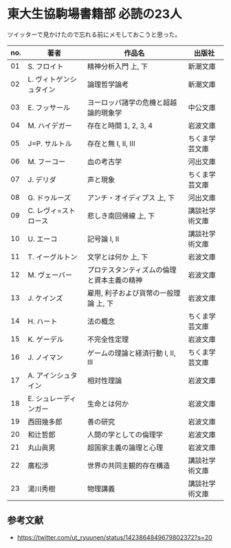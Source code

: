 # 東大生協駒場書籍部 必読の23人
ツイッターで見かけたので忘れる前にメモしておこうと思った。

|no.|著者                       |作品名                                     |出版社
|---|---                        |---                                        |---
|01 |S. フロイト                |精神分析入門 上, 下                        |新潮文庫
|02 |L. ヴィトゲンシュタイン    |論理哲学論考                               |新潮文庫
|03 |E. フッサール              |ヨーロッパ諸学の危機と超越論的現象学       |中公文庫
|04 |M. ハイデガー              |存在と時間 1, 2, 3, 4                      |岩波文庫
|05 |J=P. サルトル              |存在と無 I, II, III                        |ちくま学芸文庫
|06 |M. フーコー                |血の考古学                                 |河出文庫
|07 |J. デリダ                  |声と現象                                   |ちくま学芸文庫
|08 |G. ドゥルーズ              |アンチ・オイディプス 上, 下                |河出文庫
|09 |C. レヴィ=ストロース       |悲しき南回帰線 上, 下                      |講談社学術文庫
|10 |U. エーコ                  |記号論 I, II                               |講談社学術文庫
|11 |T. イーグルトン            |文学とは何か 上, 下                        |岩波文庫
|12 |M. ヴェーバー              |プロテスタンティズムの倫理と資本主義の精神 |岩波文庫
|13 |J. ケインズ                |雇用, 利子および貨幣の一般理論 上, 下      |岩波文庫
|14 |H. ハート                  |法の概念                                   |ちくま学芸文庫
|15 |K. ゲーデル                |不完全性定理                               |岩波文庫
|16 |J. ノイマン                |ゲームの理論と経済行動 I, II, III          |ちくま学芸文庫
|17 |A. アインシュタイン        |相対性理論                                 |岩波文庫
|18 |E. シュレーディンガー      |生命とは何か                               |岩波文庫
|19 |西田幾多郎                 |善の研究                                   |岩波文庫
|20 |和辻哲郎                   |人間の学としての倫理学                     |岩波文庫
|21 |丸山眞男                   |超国家主義の論理と心理                     |岩波文庫
|22 |廣松渉                     |世界の共同主観的存在構造                   |講談社学術文庫
|23 |湯川秀樹                   |物理講義                                   |講談社学術文庫


## 参考文献
- https://twitter.com/ut_ryuunen/status/1423864849679802372?s=20
